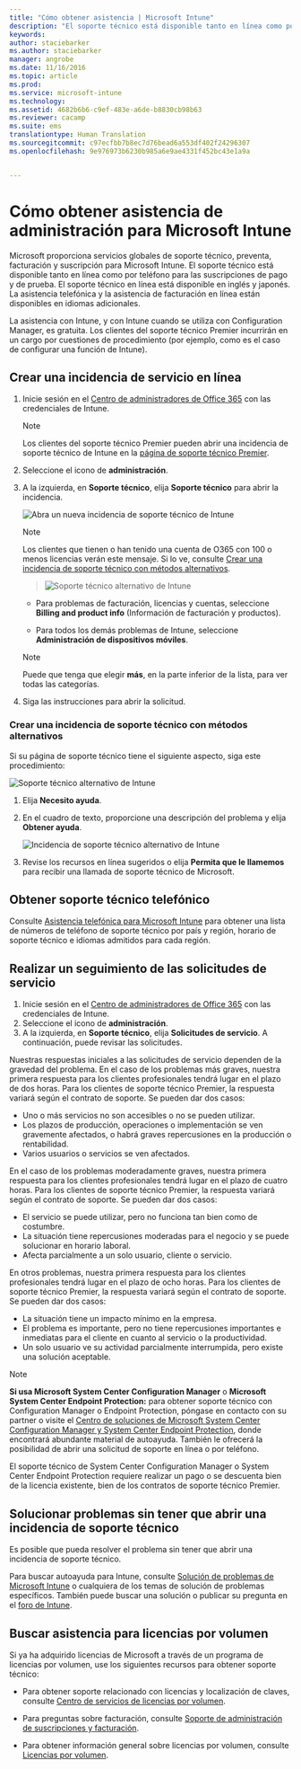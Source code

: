 ```yaml
---
title: "Cómo obtener asistencia | Microsoft Intune"
description: "El soporte técnico está disponible tanto en línea como por teléfono para las suscripciones de pago y de prueba."
keywords: 
author: staciebarker
ms.author: staciebarker
manager: angrobe
ms.date: 11/16/2016
ms.topic: article
ms.prod: 
ms.service: microsoft-intune
ms.technology: 
ms.assetid: 4682b6b6-c9ef-483e-a6de-b8830cb98b63
ms.reviewer: cacamp
ms.suite: ems
translationtype: Human Translation
ms.sourcegitcommit: c97ecfbb7b8ec7d76bead6a553df402f24296307
ms.openlocfilehash: 9e976973b6230b985a6e9ae4331f452bc43e1a9a


---
```


# <a name="how-to-get-admin-support-for-microsoft-intune"></a>Cómo obtener asistencia de administración para Microsoft Intune

Microsoft proporciona servicios globales de soporte técnico, preventa, facturación y suscripción para Microsoft Intune. El soporte técnico está disponible tanto en línea como por teléfono para las suscripciones de pago y de prueba. El soporte técnico en línea está disponible en inglés y japonés. La asistencia telefónica y la asistencia de facturación en línea están disponibles en idiomas adicionales.

La asistencia con Intune, y con Intune cuando se utiliza con Configuration Manager, es gratuita. Los clientes del soporte técnico Premier incurrirán en un cargo por cuestiones de procedimiento (por ejemplo, como es el caso de configurar una función de Intune).

## <a name="create-an-online-service-ticket"></a>Crear una incidencia de servicio en línea

1.  Inicie sesión en el [Centro de administradores de Office 365](https://portal.office.com) con las credenciales de Intune.
    >[!NOTE]
    >
    >Los clientes del soporte técnico Premier pueden abrir una incidencia de soporte técnico de Intune en la [página de soporte técnico Premier](https://support.microsoft.com/en-us/premier/contacts).

2.  Seleccione el icono de **administración**.
3.  A la izquierda, en **Soporte técnico**, elija **Soporte técnico** para abrir la incidencia.

    ![Abra un nueva incidencia de soporte técnico de Intune](../media/support-open-ticket.png)

    >[!NOTE]
    >  Los clientes que tienen o han tenido una cuenta de O365 con 100 o menos licencias verán este mensaje. Si lo ve, consulte [Crear una incidencia de soporte técnico con métodos alternativos](#create-a-support-ticket-with-alternate-methods).

    > ![Soporte técnico alternativo de Intune](../media/alternate-support-ui.png)

    -   Para problemas de facturación, licencias y cuentas, seleccione **Billing and product info** (Información de facturación y productos).

    -   Para todos los demás problemas de Intune, seleccione **Administración de dispositivos móviles**.

    > [!NOTE]
    > Puede que tenga que elegir **más**, en la parte inferior de la lista, para ver todas las categorías.

3.  Siga las instrucciones para abrir la solicitud.

### <a name="create-a-support-ticket-with-alternate-methods"></a>Crear una incidencia de soporte técnico con métodos alternativos

Si su página de soporte técnico tiene el siguiente aspecto, siga este procedimiento:

![Soporte técnico alternativo de Intune](../media/alternate-support-ui.png)


1. Elija **Necesito ayuda**.
2. En el cuadro de texto, proporcione una descripción del problema y elija **Obtener ayuda**.

    ![Incidencia de soporte técnico alternativo de Intune](../media/support-need-help.png)

3. Revise los recursos en línea sugeridos o elija **Permita que le llamemos** para recibir una llamada de soporte técnico de Microsoft.

## <a name="get-phone-support"></a>Obtener soporte técnico telefónico
Consulte [Asistencia telefónica para Microsoft Intune](contact-assisted-phone-support-for-microsoft-intune.md) para obtener una lista de números de teléfono de soporte técnico por país y región, horario de soporte técnico e idiomas admitidos para cada región.

## <a name="track-your-service-requests"></a>Realizar un seguimiento de las solicitudes de servicio
1.  Inicie sesión en el [Centro de administradores de Office 365](https://portal.office.com) con las credenciales de Intune.
2.  Seleccione el icono de **administración**.
3.  A la izquierda, en **Soporte técnico**, elija **Solicitudes de servicio**. A continuación, puede revisar las solicitudes.

Nuestras respuestas iniciales a las solicitudes de servicio dependen de la gravedad del problema. En el caso de los problemas más graves, nuestra primera respuesta para los clientes profesionales tendrá lugar en el plazo de dos horas. Para los clientes de soporte técnico Premier, la respuesta variará según el contrato de soporte. Se pueden dar dos casos:

- Uno o más servicios no son accesibles o no se pueden utilizar.
- Los plazos de producción, operaciones o implementación se ven gravemente afectados, o habrá graves repercusiones en la producción o rentabilidad.
- Varios usuarios o servicios se ven afectados.

En el caso de los problemas moderadamente graves, nuestra primera respuesta para los clientes profesionales tendrá lugar en el plazo de cuatro horas. Para los clientes de soporte técnico Premier, la respuesta variará según el contrato de soporte.  Se pueden dar dos casos:

- El servicio se puede utilizar, pero no funciona tan bien como de costumbre.
- La situación tiene repercusiones moderadas para el negocio y se puede solucionar en horario laboral.
- Afecta parcialmente a un solo usuario, cliente o servicio.

En otros problemas, nuestra primera respuesta para los clientes profesionales tendrá lugar en el plazo de ocho horas. Para los clientes de soporte técnico Premier, la respuesta variará según el contrato de soporte.  Se pueden dar dos casos:

- La situación tiene un impacto mínimo en la empresa.
- El problema es importante, pero no tiene repercusiones importantes e inmediatas para el cliente en cuanto al servicio o la productividad.
- Un solo usuario ve su actividad parcialmente interrumpida, pero existe una solución aceptable.

> [!NOTE]
> **Si usa Microsoft System Center Configuration Manager** o **Microsoft System Center Endpoint Protection:** para obtener soporte técnico con Configuration Manager o Endpoint Protection, póngase en contacto con su partner o visite el [Centro de soluciones de Microsoft System Center Configuration Manager y System Center Endpoint Protection](http://www.microsoft.com/en-us/server-cloud/products/system-center-2012-r2/resources.aspx), donde encontrará abundante material de autoayuda. También le ofrecerá la posibilidad de abrir una solicitud de soporte en línea o por teléfono.
>
> El soporte técnico de System Center Configuration Manager o System Center Endpoint Protection requiere realizar un pago o se descuenta bien de la licencia existente, bien de los contratos de soporte técnico Premier.

## <a name="resolve-issues-without-opening-a-support-ticket"></a>Solucionar problemas sin tener que abrir una incidencia de soporte técnico

Es posible que pueda resolver el problema sin tener que abrir una incidencia de soporte técnico.

Para buscar autoayuda para Intune, consulte [Solución de problemas de Microsoft Intune](general-troubleshooting-tips-for-microsoft-intune.md) o cualquiera de los temas de solución de problemas específicos. También puede buscar una solución o publicar su pregunta en el [foro de Intune](https://social.technet.microsoft.com/Forums/en-US/home?forum=microsoftintuneprod).

## <a name="find-support-for-volume-licensing"></a>Buscar asistencia para licencias por volumen
Si ya ha adquirido licencias de Microsoft a través de un programa de licencias por volumen, use los siguientes recursos para obtener soporte técnico:

-   Para obtener soporte relacionado con licencias y localización de claves, consulte [Centro de servicios de licencias por volumen](http://go.microsoft.com/fwlink/p/?LinkID=282016).

-   Para preguntas sobre facturación, consulte [Soporte de administración de suscripciones y facturación](http://support.microsoft.com/oas/default.aspx?prid=15371).

-   Para obtener información general sobre licencias por volumen, consulte [Licencias por volumen](http://go.microsoft.com/fwlink/p/?LinkID=282015).



<!--HONumber=Dec16_HO1-->


